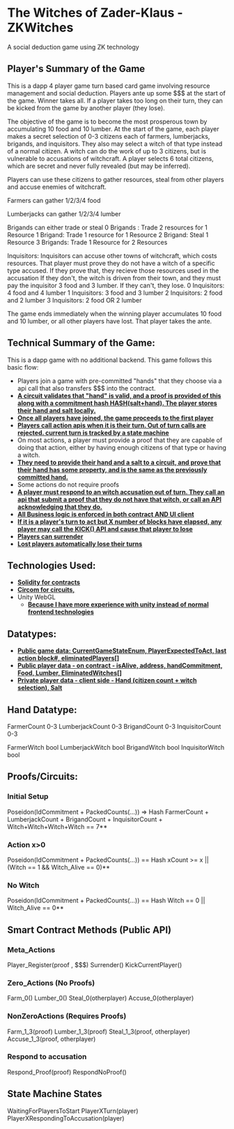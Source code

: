 # The Witches of Zader-Klaus - ZKWitches

 A social deduction game using ZK technology

## Player's Summary of the Game
This is a dapp 4 player game turn based card game involving resource management and social deduction.
Players ante up some $$$ at the start of the game. Winner takes all. 
If a player takes too long on their turn, they can be kicked from the game by another player (they lose).

The objective of the game is to become the most prosperous town by accumulating 10 food and 10 lumber. 
At the start of the game, each player makes a secret selection of 0-3 citizens each of farmers, lumberjacks, brigands, and inquisitors. 
They also may select a witch of that type instead of a normal citizen. A witch can do the work of up to 3 citizens, but is vulnerable to accusations of witchcraft.
A player selects 6 total citizens, which are secret and never fully revealed (but may be inferred).

Players can use these citizens to gather resources, steal from other players and accuse enemies of witchcraft.

Farmers can gather 1/2/3/4 food

Lumberjacks can gather 1/2/3/4 lumber

Brigands can either trade or steal
0 Brigands : Trade 2 resources for 1 Resource
1 Brigand: Trade 1 resource for 1 Resource
2 Brigand: Steal 1 Resource
3 Brigands: Trade 1 Resource for 2 Resources

Inquisitors: Inquisitors can accuse other towns of witchcraft, which costs resources. 
That player must prove they do not have a witch of a specific type accused. If they prove that, they recieve those resources used in the accusation
If they don't, the witch is driven from their town, and they must pay the inquisitor 3 food and 3 lumber. If they can't, they lose.
0 Inquisitors: 4 food and 4 lumber
1 Inquisitors: 3 food and 3 lumber
2 Inquisitors: 2 food and 2 lumber
3 Inquisitors: 2 food OR 2 lumber

The game ends immediately when the winning player accumulates 10 food and 10 lumber, or all other players have lost. That player takes the ante. 

## Technical Summary of the Game:
This is a dapp game with no additional backend. 
This game follows this basic flow:

* Players join a game with pre-committed "hands" that they choose via a api call that also transfers $$$ into the contract. 
* **<u>A circuit validates that "hand" is valid, and a proof is provided of this along with a commitment hash HASH(salt+hand). The player stores their hand and salt locally.</u>**
* **<u>Once all players have joined, the game proceeds to the first player</u>**
* **<u>Players call action apis when it is their turn. Out of turn calls are rejected. current turn is tracked by a state machine</u>**
* On most actions, a player must provide a proof that they are capable of doing that action, either by having enough citizens of that type or having a witch. 
* **<u>They need to provide their hand and a salt to a circuit, and prove that their hand has some property, and is the same as the previously committed hand.</u>**
* Some actions do not require proofs 
* **<u>A player must respond to an witch accusation out of turn. They call an api that submit a proof that they do not have that witch, or call an API acknowledging that they do.</u>**
* **<u>All Business logic is enforced in both contract AND UI client</u>**
* **<u>If it is a player's turn to act but X number of blocks have elapsed, any player may call the KICK() API and cause that player to lose</u>**
* **<u>Players can surrender</u>**
* **<u>Lost players automatically lose their turns</u>**

## Technologies Used: 

* **<u>Solidity for contracts</u>**
* **<u>Circom for circuits,</u>**
* Unity WebGL 
  * **<u>Because I have more experience with unity instead of normal frontend technologies</u>**

## Datatypes:

* **<u>Public game data: CurrentGameStateEnum, PlayerExpectedToAct, last action block#, eliminatedPlayers[]</u>**
* **<u>Public player data - on contract - isAlive, address, handCommitment, Food, Lumber, EliminatedWitches[]</u>**
* **<u>Private player data - client side - Hand (citizen count + witch selection), Salt</u>**

## Hand Datatype: 

FarmerCount 0-3
LumberjackCount 0-3
BrigandCount 0-3
InquisitorCount 0-3

FarmerWitch bool
LumberjackWitch bool
BrigandWitch bool
InquisitorWitch bool

## Proofs/Circuits:

### Initial Setup

Poseidon(IdCommitment + PackedCounts(...)) => Hash
FarmerCount + LumberjackCount + BrigandCount + InquisitorCount + Witch+Witch+Witch+Witch == 7**

### Action x>0

Poseidon(IdCommitment + PackedCounts(...)) == Hash
xCount >= x || (Witch == 1 && Witch_Alive == 0)**

### No Witch

Poseidon(IdCommitment + PackedCounts(...)) == Hash
Witch == 0 || Witch_Alive == 0**

## Smart Contract Methods (Public API)

### Meta_Actions

Player_Register(proof , $$$)
Surrender()
KickCurrentPlayer()

### Zero_Actions (No Proofs)

Farm_0()
Lumber_0()
Steal_0(otherplayer)
Accuse_0(otherplayer)

### NonZeroActions (Requires Proofs)

Farm_1_3(proof)
Lumber_1_3(proof)
Steal_1_3(proof, otherplayer)
Accuse_1_3(proof, otherplayer)

### Respond to accusation

Respond_Proof(proof)
RespondNoProof()

## State Machine States

WaitingForPlayersToStart
PlayerXTurn(player)
PlayerXRespondingToAccusation(player)







